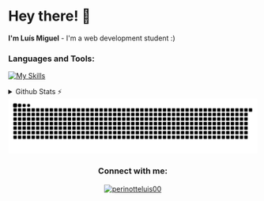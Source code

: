 # Hey there! 👋
**I'm Luís Miguel** - I'm a web development student :)


<h3>Languages and Tools:</h3>

[![My Skills](https://skillicons.dev/icons?i=python,django,git,postman,linux,mongo,docker)](https://skillicons.dev)

<details>
  <summary>Github Stats ⚡</summary>
  
  <a href="#">![Github stats](https://github-readme-stats.vercel.app/api?username=LuisMiguelPerinotte&theme=blueberry&count_private=true&hide_border=true&line_height=20)</a>
  <a href="#">![Top Langs](https://github-readme-stats.vercel.app/api/top-langs/?username=LuisMiguelPerinotte&layout=compact&theme=blueberry&count_private=true&hide_border=true)</a>
</details>


<picture>
  <source media="(prefers-color-scheme: dark)" srcset="https://raw.githubusercontent.com/LuisMiguelPerinotte/LuisMiguelPerinotte/output/github-contribution-grid-snake-dark.svg"/>
  <source media="(prefers-color-scheme: light)" srcset="https://raw.githubusercontent.com/LuisMiguelPerinotte/LuisMiguelPerinotte/output/github-contribution-grid-snake.svg"/>
  <img alt="GitHub Snake Animation" src="https://raw.githubusercontent.com/LuisMiguelPerinotte/LuisMiguelPerinotte/output/github-contribution-grid-snake.svg"/>
</picture>

<div align="center">
<h3 align="center">Connect with me:</h3>
<a href="https://instagram.com/perinotteluis00" target="blank"><img align="center" src="https://raw.githubusercontent.com/rahuldkjain/github-profile-readme-generator/master/src/images/icons/Social/instagram.svg" alt="perinotteluis00" height="30" width="40" /></a>
</div>
